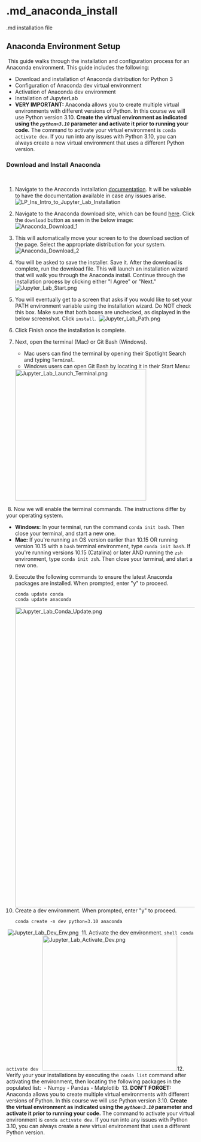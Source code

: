 # .md_anaconda_install
.md installation file
## Anaconda Environment Setup
​
This guide walks through the installation and configuration process for an Anaconda environment. This guide includes the following:
​
* Download and installation of Anaconda distribution for Python 3 
​
* Configuration of Anaconda dev virtual environment
​
* Activation of Anaconda dev environment
​
* Installation of JupyterLab
​
* **VERY IMPORTANT:** Anaconda allows you to create multiple virtual environments with different versions of Python. In this course we will use Python version 3.10. __Create the virtual environment as indicated using the _`python=3.10`_ parameter and activate it prior to running your code.__ The command to activate your virtual environment is `conda activate dev`. If you run into any issues with Python 3.10, you can always create a new virtual environment that uses a different Python version.
​
### Download and Install Anaconda
​
1. Navigate to the Anaconda installation [documentation](https://docs.anaconda.com/anaconda/install/). It will be valuable to have the documentation available in case any issues arise.
​
    ![LP_Ins_Intro_to_Jupyter_Lab_Installation](Images/Jupyter_Lab_Installation.png)
​
2. Navigate to the Anaconda download site, which can be found [here](https://www.anaconda.com/distribution/#windows). Click the `download` button as seen in the below image:
​
    ![Anaconda_Download_1](Images/Anaconda_Download_1.png)
​
3. This will automatically move your screen to to the download section of the page.  Select the appropriate distribution for your system.
​
    ![Anaconda_Download_2](Images/Anaconda_Download_2.png)
​
​
4. You will be asked to save the installer. Save it. After the download is complete, run the download file. This will launch an installation wizard that will walk you through the Anaconda install. Continue through the installation process by clicking either "I Agree" or "Next."
​
    ![Jupyter_Lab_Start.png](Images/Jupyter_Lab_Start.png)
​
5. You will eventually get to a screen that asks if you would like to set your PATH environment variable using the installation wizard. Do NOT check this box. Make sure that both boxes are unchecked, as displayed in the below screenshot. Click `install`.
​
    ![Jupyter_Lab_Path.png](Images/Jupyter_Lab_Path.png)
​
6. Click Finish once the installation is complete.
​
7. Next, open the terminal (Mac) or Git Bash (Windows).
  
    * Mac users can find the terminal by opening their Spotlight Search and typing `Terminal`.
​
    * Windows users can open Git Bash by locating it in their Start Menu:
​
    <img alt=Jupyter_Lab_Launch_Terminal.png src=Images/Jupyter_Lab_Launch_Terminal.png width=350>
​
8. Now we will enable the terminal commands. The instructions differ by your operating system.
​
* **Windows:** In your terminal, run the command `conda init bash`. Then close your terminal, and start a new one.
​
* **Mac:** If you're running an OS version earlier than 10.15 OR running version 10.15 with a `bash` terminal environment, type `conda init bash`. If you're running versions 10.15 (Catalina) or later AND running the `zsh` environment, type `conda init zsh`. Then close your terminal, and start a new one.
​
9. Execute the following commands to ensure the latest Anaconda packages are installed. When prompted, enter "y" to proceed.
​
    ```shell
    conda update conda
    conda update anaconda
    ```
    <img alt=Jupyter_Lab_Conda_Update.png src=Images/Jupyter_Lab_Conda_Update.png width=800>  
10. Create a dev environment. When prompted, enter "y" to proceed.
​
    ```shell
    conda create -n dev python=3.10 anaconda
    ```
​
    ![Jupyter_Lab_Dev_Env.png](Images/Jupyter_Lab_Dev_Env.png)
​
11. Activate the dev environment.
​
    ```shell
    conda activate dev
    ```
​
    <img alt=Jupyter_Lab_Activate_Dev.png src=Images/Jupyter_Lab_Activate_Dev.png width=360>
​
12. Verify your your installations by executing the `conda list` command after activating the environment, then locating the following packages in the populated list:
​
    - Numpy
    - Pandas
    - Matplotlib
​
13. **DON'T FORGET:** Anaconda allows you to create multiple virtual environments with different versions of Python. In this course we will use Python version 3.10. __Create the virtual environment as indicated using the _`python=3.10`_ parameter and activate it prior to running your code.__ The command to activate your virtual environment is `conda activate dev`. If you run into any issues with Python 3.10, you can always create a new virtual environment that uses a different Python version.